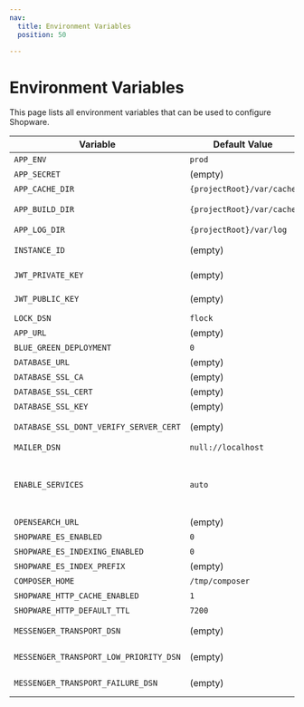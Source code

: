 ```yaml
---
nav:
  title: Environment Variables
  position: 50

---
```


# Environment Variables

This page lists all environment variables that can be used to configure Shopware.

| Variable                               | Default Value             | Description                                                                                                                                                                                                   |
|----------------------------------------|---------------------------|---------------------------------------------------------------------------------------------------------------------------------------------------------------------------------------------------------------|
| `APP_ENV`                              | `prod`                    | Environment                                                                                                                                                                                                   |
| `APP_SECRET`                           | (empty)                   | Can be generated with `openssl rand -hex 32`                                                                                                                                                                  |
| `APP_CACHE_DIR`                        | `{projectRoot}/var/cache` | Path to a directory to store caches (since 6.6.8.0)                                                                                                                                                           |
| `APP_BUILD_DIR`                        | `{projectRoot}/var/cache` | Path to a temporary directory to create cache folder (since 6.6.8.0)                                                                                                                                          |
| `APP_LOG_DIR`                          | `{projectRoot}/var/log`   | Path to a directory to store logs (since 6.6.8.0)                                                                                                                                                             |
| `INSTANCE_ID`                          | (empty)                   | Unique Identifier for the Store: Can be generated with `openssl rand -hex 32`                                                                                                                                 |
| `JWT_PRIVATE_KEY`                      | (empty)                   | Can be generated with `shopware-cli project generate-jwt --env`                                                                                                                                               |
| `JWT_PUBLIC_KEY`                       | (empty)                   | Can be generated with `shopware-cli project generate-jwt --env`                                                                                                                                               |
| `LOCK_DSN`                             | `flock`                   | DSN for Symfony locking                                                                                                                                                                                       |
| `APP_URL`                              | (empty)                   | Where Shopware will be accessible                                                                                                                                                                             |
| `BLUE_GREEN_DEPLOYMENT`                | `0`                       | This needs super privilege to create trigger                                                                                                                                                                  |
| `DATABASE_URL`                         | (empty)                   | MySQL credentials as DSN                                                                                                                                                                                      |
| `DATABASE_SSL_CA`                      | (empty)                   | Path to SSL CA file                                                                                                                                                                                           |
| `DATABASE_SSL_CERT`                    | (empty)                   | Path to SSL Cert file                                                                                                                                                                                         |
| `DATABASE_SSL_KEY`                     | (empty)                   | Path to SSL Key file                                                                                                                                                                                          |
| `DATABASE_SSL_DONT_VERIFY_SERVER_CERT` | (empty)                   | Disables verification of the server certificate (1 disables it)                                                                                                                                               |
| `MAILER_DSN`                           | `null://localhost`        | Mailer DSN (Admin Configuration overwrites this)                                                                                                                                                              |
| `ENABLE_SERVICES`                      | `auto`                    | Determines if services are enabled, auto detects that based on `APP_ENV`, other possible values are `true` (or `1`) and `false` (or `0`). When set to `0`, Shopware Services won't be installed on the system |
| `OPENSEARCH_URL`                       | (empty)                   | Open Search Hosts                                                                                                                                                                                             |
| `SHOPWARE_ES_ENABLED`                  | `0`                       | Open Search Support Enabled?                                                                                                                                                                                  |
| `SHOPWARE_ES_INDEXING_ENABLED`         | `0`                       | Open Search Indexing Enabled?                                                                                                                                                                                 |
| `SHOPWARE_ES_INDEX_PREFIX`             | (empty)                   | Open Search Index Prefix                                                                                                                                                                                      |
| `COMPOSER_HOME`                        | `/tmp/composer`           | Caching for the Plugin Manager                                                                                                                                                                                |
| `SHOPWARE_HTTP_CACHE_ENABLED`          | `1`                       | Is HTTP Cache enabled?                                                                                                                                                                                        |
| `SHOPWARE_HTTP_DEFAULT_TTL`            | `7200`                    | Default TTL for HTTP Cache                                                                                                                                                                                    |
| `MESSENGER_TRANSPORT_DSN`              | (empty)                   | DSN for default async queue (example: `amqp://guest:guest@localhost:5672/%2f/default`)                                                                                                                        |
| `MESSENGER_TRANSPORT_LOW_PRIORITY_DSN` | (empty)                   | DSN for low priority queue (example: `amqp://guest:guest@localhost:5672/%2f/low_prio`)                                                                                                                        |
| `MESSENGER_TRANSPORT_FAILURE_DSN`      | (empty)                   | DSN for failed messages queue (example: `amqp://guest:guest@localhost:5672/%2f/failure`)                                                                                                                      |
